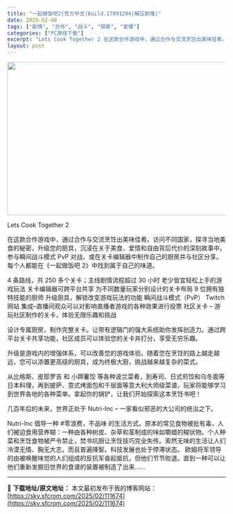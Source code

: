 ```yaml
---
title: "一起做饭吧2|官方中文|Build.17091294|解压即撸|"
date: 2025-02-08
tags: ["剧情", "合作", "战斗", "探索", "爱情"]
categories: ["PC游戏下载"]
excerpt: "Lets Cook Together 2 在这款合作游戏中，通过合作与交流烹饪出美味佳肴。访问不同国家，探寻当地美食的秘密，升级您的厨具，沉浸在关于美食、爱情和自由背后代价的深刻故事中。参与瞬间战斗模式 PvP 对战，或在关卡编辑器中制作自己的厨房并与社区分享。每个人都能在《一起做饭吧 2》中找到属&hellip;"
layout: post
---
```


<img class="aligncenter size-full wp-image-111661" src="https://sky.sfcrom.com/wp-content/uploads/2025/02/2025020805390529.webp" alt="" width="616" height="353" />

Lets Cook Together 2

在这款合作游戏中，通过合作与交流烹饪出美味佳肴。访问不同国家，探寻当地美食的秘密，升级您的厨具，沉浸在关于美食、爱情和自由背后代价的深刻故事中。参与瞬间战斗模式 PvP 对战，或在关卡编辑器中制作自己的厨房并与社区分享。每个人都能在《一起做饭吧 2》中找到属于自己的味道。

4 条路线，共 250 多个关卡；主线剧情流程超过 30 小时
老少皆宜轻松上手的游戏玩法
关卡编辑器可跨平台共享
为不同数量玩家分别设计的关卡布局
9 位拥有独特技能的厨师
升级厨具，解锁改变游戏玩法的功能
瞬间战斗模式（PvP）
Twitch网站 集成–直播间观众可以对影响直播者游戏的各种效果进行投票
社区关卡 – 游玩社区制作的关卡，体验无限乐趣和挑战

设计专属厨房，制作完整关卡。让带有逻辑门的强大系统助你发挥创造力。通过跨平台关卡共享功能，社区成员可以体验您的关卡并打分，享受无穷乐趣。

升级是游戏内的增强体系，可以改善您的游戏体验。随着您在烹饪的路上越走越远，您可以添置更高级的厨具，成为终极大厨，挑战越来越复杂的菜式。

从比格斯、皮耶罗吉 和 小蹄薯饺 等各种波兰菜肴，到寿司、日式煎饺和乌冬面等日本料理，再到披萨、意式烤面包和千层面等意大利大师级菜谱，玩家将能够学习到世界各地的各种菜单。拿起你的锅铲，让我们开始探索这本烹饪书吧！

几百年后的未来，世界正处于 Nutri-Inc – 一家看似邪恶的大公司的统治之下。

Nutri-Inc 倡导一种 #零浪费，不品味 的生活方式。原本的常见食物被批有毒，人们被迫食用营养糊：一种由各种树皮、杂草和茎制成的味如嚼蜡的糊状物。个人种菜和烹饪食物被严令禁止，焚书坑厨让烹饪技巧完全失传。索然无味的生活让人们冷漠无情、胸无大志，而且普遍降智。科技发展也处于停滞状态。
欧姆将军领导的由被唤醒味觉的人们组成的反抗军奋起抵抗，但他们节节败退。直到一种可以让他们重新发掘旧世界的食谱的装置被制造了出来……

---
📖 **下载地址/原文地址：** 本文最初发布于我的博客网站：[https://sky.sfcrom.com/2025/02/111674](https://sky.sfcrom.com/2025/02/111674)
